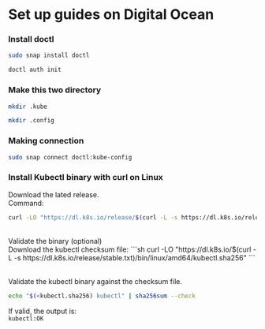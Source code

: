 # Set up guides on Digital Ocean

### Install doctl
```sh
sudo snap install doctl
```
```sh
doctl auth init
```

### Make this two directory
```sh
mkdir .kube 
```
```sh
mkdir .config
```

### Making connection
```sh
sudo snap connect doctl:kube-config
```

### Install Kubectl binary with curl on Linux
Download the lated release. </br>
Command:
```sh
curl -LO "https://dl.k8s.io/release/$(curl -L -s https://dl.k8s.io/release/stable.txt)/bin/linux/amd64/kubectl"
```
</br>
Validate the binary (optional) 
</br>
Download the kubectl checksum file:
```sh
curl -LO "https://dl.k8s.io/$(curl -L -s https://dl.k8s.io/release/stable.txt)/bin/linux/amd64/kubectl.sha256"
```
</br>
</br>

Validate the kubectl binary against the checksum file.
```sh
echo "$(<kubectl.sha256) kubectl" | sha256sum --check
```

If valid, the output is:
</br>
```kubectl:OK```



